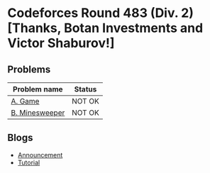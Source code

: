 # Codeforces Round 483 (Div. 2) [Thanks, Botan Investments and Victor Shaburov!]

## Problems

|Problem name|Status|
|------------|---------|
| [A. Game](problems/A._Game.md)|NOT OK|
| [B. Minesweeper](problems/B._Minesweeper.md)|NOT OK|
## Blogs

- [Announcement](blogs/Announcement.md)
- [Tutorial](blogs/Tutorial.md)
